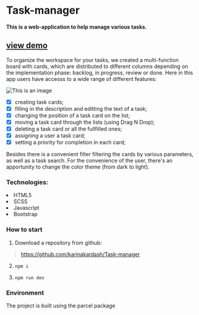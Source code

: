 # Task-manager 
**This is a web-application to help manage various tasks.**

## [view demo](https://ashmankevich.github.io/task-manager/)

To organize the workspace for your tasks, we created a multi-function board with cards, which are distributed to different columns depending on the implementation phase: backlog, in progress, review or done.
Here in this app users have accesss to a wide range of different features: 

![This is an image](./video_sample.gif)

- [x] creating task cards;
- [x] filling in the description and editting the text of a task;
- [x] changing the position of a task card on the list;
- [x] moving a task card through the lists (using Drag N Drop);
- [x] deleting a task card or all the fullfilled ones;
- [x] assigning a user a task card;
- [x] setting a priority for completion in each card; 

Besides there is a convenient filter filtering the cards by various parameters, as well as a task search.
For the convenience of the user, there's an apportunity to change the color theme (from dark to light).

### Technologies:

 <li>HTML5</li>
 <li>SСSS</li>
 <li>Javascript</li>
 <li>Bootstrap</li>

### How to start

1. Download a repository from github:

> https://github.com/karinakardash/Task-manager

2. `npm i`

3. `npm run dev`

### Environment

The project is built using the parcel package
